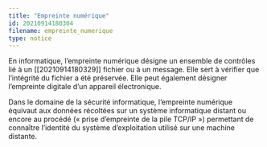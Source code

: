 ```yaml
---
title: "Empreinte numérique"
id: 20210914180304
filename: empreinte_numerique
type: notice
---
```


En informatique, l’empreinte numérique désigne un ensemble de contrôles lié à un [[20210914180329]] fichier ou à un message. Elle sert à vérifier que l’intégrité du fichier a été préservée. Elle peut également désigner l’empreinte digitale d’un appareil électronique. 

Dans le domaine de la sécurité informatique, l’empreinte numérique équivaut aux données récoltées sur un système informatique distant ou encore au procédé (« prise d’empreinte de la pile TCP/IP ») permettant de connaître l’identité du système d’exploitation utilisé sur une machine distante.

